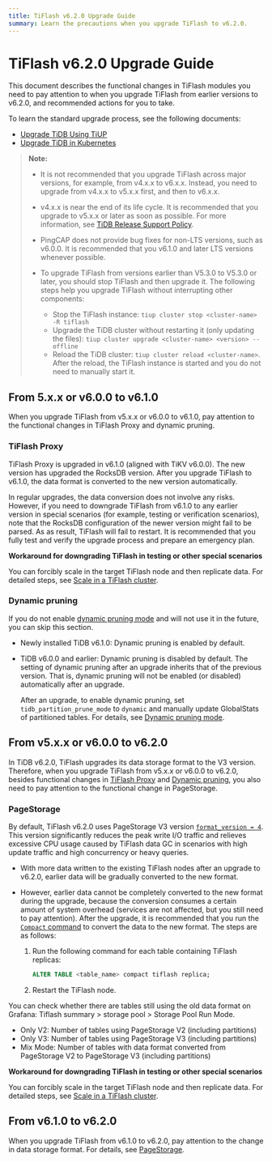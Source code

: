 ```yaml
---
title: TiFlash v6.2.0 Upgrade Guide
summary: Learn the precautions when you upgrade TiFlash to v6.2.0.
---
```


# TiFlash v6.2.0 Upgrade Guide

This document describes the functional changes in TiFlash modules you need to pay attention to when you upgrade TiFlash from earlier versions to v6.2.0, and recommended actions for you to take.

To learn the standard upgrade process, see the following documents:

- [Upgrade TiDB Using TiUP](/upgrade-tidb-using-tiup.md)
- [Upgrade TiDB in Kubernetes](https://docs.pingcap.com/tidb-in-kubernetes/stable/upgrade-a-tidb-cluster)

> **Note:**
> 
> - It is not recommended that you upgrade TiFlash across major versions, for example, from v4.x.x to v6.x.x. Instead, you need to upgrade from v4.x.x to v5.x.x first, and then to v6.x.x.
>
> - v4.x.x is near the end of its life cycle. It is recommended that you upgrade to v5.x.x or later as soon as possible. For more information, see [TiDB Release Support Policy](https://en.pingcap.com/tidb-release-support-policy/).
>
> - PingCAP does not provide bug fixes for non-LTS versions, such as v6.0.0. It is recommended that you v6.1.0 and later LTS versions whenever possible.
>
> - To upgrade TiFlash from versions earlier than V5.3.0 to V5.3.0 or later, you should stop TiFlash and then upgrade it. The following steps help you upgrade TiFlash without interrupting other components:
> 
>     - Stop the TiFlash instance: `tiup cluster stop <cluster-name> -R tiflash`
>     - Upgrade the TiDB cluster without restarting it (only updating the files): `tiup cluster upgrade <cluster-name> <version> --offline`
>     - Reload the TiDB cluster: `tiup cluster reload <cluster-name>`. After the reload, the TiFlash instance is started and you do not need to manually start it.

## From 5.x.x or v6.0.0 to v6.1.0

When you upgrade TiFlash from v5.x.x or v6.0.0 to v6.1.0, pay attention to the functional changes in TiFlash Proxy and dynamic pruning.

### TiFlash Proxy

TiFlash Proxy is upgraded in v6.1.0 (aligned with TiKV v6.0.0). The new version has upgraded the RocksDB version. After you upgrade TiFlash to v6.1.0, the data format is converted to the new version automatically.

In regular upgrades, the data conversion does not involve any risks. However, if you need to downgrade TiFlash from v6.1.0 to any earlier version in special scenarios (for example, testing or verification scenarios), note that the RocksDB configuration of the newer version might fail to be parsed. As as result, TiFlash will fail to restart. It is recommended that you fully test and verify the upgrade process and prepare an emergency plan.

**Workaround for downgrading TiFlash in testing or other special scenarios**

You can forcibly scale in the target TiFlash node and then replicate data. For detailed steps, see [Scale in a TiFlash cluster](/scale-tidb-using-tiup.md#scale-in-a-tiflash-cluster).

### Dynamic pruning

If you do not enable [dynamic pruning mode](/partitioned-table.md#dynamic-pruning-mode) and will not use it in the future, you can skip this section.

- Newly installed TiDB v6.1.0: Dynamic pruning is enabled by default.

- TiDB v6.0.0 and earlier: Dynamic pruning is disabled by default. The setting of dynamic pruning after an upgrade inherits that of the previous version. That is, dynamic pruning will not be enabled (or disabled) automatically after an upgrade.

    After an upgrade, to enable dynamic pruning, set `tidb_partition_prune_mode` to `dynamic` and manually update GlobalStats of partitioned tables. For details, see [Dynamic pruning mode](/partitioned-table.md#dynamic-pruning-mode).

## From v5.x.x or v6.0.0 to v6.2.0

In TiDB v6.2.0, TiFlash upgrades its data storage format to the V3 version. Therefore, when you upgrade TiFlash from v5.x.x or v6.0.0 to v6.2.0, besides functional changes in [TiFlash Proxy](#tiflash-proxy) and [Dynamic pruning](#dynamic-pruning), you also need to pay attention to the functional change in PageStorage.

### PageStorage

By default, TiFlash v6.2.0 uses PageStorage V3 version [`format_version = 4`](/tiflash/tiflash-configuration.md#configure-the-tiflashtoml-file). This version significantly reduces the peak write I/O traffic and relieves excessive CPU usage caused by TiFlash data GC in scenarios with high update traffic and high concurrency or heavy queries.

- With more data written to the existing TiFlash nodes after an upgrade to v6.2.0, earlier data will be gradually converted to the new format.
- However, earlier data cannot be completely converted to the new format during the upgrade, because the conversion consumes a certain amount of system overhead (services are not affected, but you still need to pay attention). After the upgrade, it is recommended that you run the [`Compact` command](/sql-statements/sql-statement-alter-table-compact.md) to convert the data to the new format. The steps are as follows:

    1. Run the following command for each table containing TiFlash replicas:

        ```sql
        ALTER TABLE <table_name> compact tiflash replica;
        ```

    2. Restart the TiFlash node.

You can check whether there are tables still using the old data format on Grafana: Tiflash summary > storage pool > Storage Pool Run Mode.

- Only V2: Number of tables using PageStorage V2 (including partitions)
- Only V3: Number of tables using PageStorage V3 (including partitions)
- Mix Mode: Number of tables with data format converted from PageStorage V2 to PageStorage V3 (including partitions)

**Workaround for downgrading TiFlash in testing or other special scenarios**

You can forcibly scale in the target TiFlash node and then replicate data. For detailed steps, see [Scale in a TiFlash cluster](/scale-tidb-using-tiup.md#scale-in-a-tiflash-cluster).

## From v6.1.0 to v6.2.0

When you upgrade TiFlash from v6.1.0 to v6.2.0, pay attention to the change in data storage format. For details, see [PageStorage](#pagestorage).
